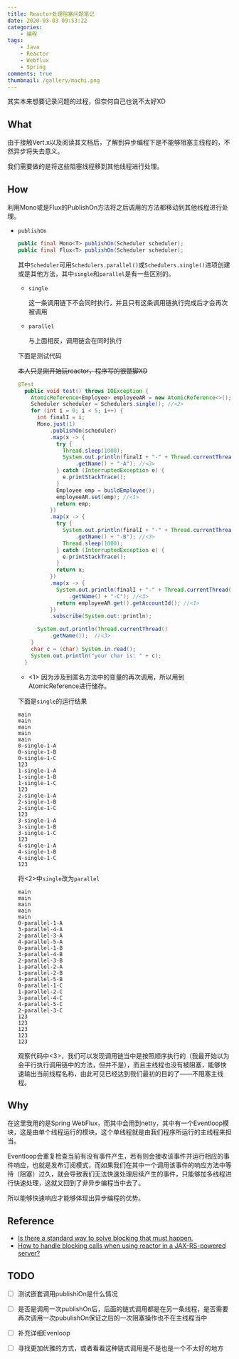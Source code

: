 ```yaml
---
title: Reactor处理阻塞问题笔记
date: 2020-03-03 09:53:22
categories: 
    - 编程
tags: 
    - Java
    - Reactor
    - Webflux
    - Spring
comments: true
thumbnail: /gallery/machi.png
---
```

其实本来想要记录问题的过程，但奈何自己也说不太好XD
<!--more-->
## What

由于接触Vert.x以及阅读其文档后，了解到异步编程下是不能够阻塞主线程的，不然异步将失去意义。

我们需要做的是将这些阻塞线程移到其他线程进行处理。

## How

利用Mono或是Flux的PublishOn方法将之后调用的方法都移动到其他线程进行处理。

- `publishOn`

  ```java
  public final Mono<T> publishOn(Scheduler scheduler);
  public final Flux<T> publishOn(Scheduler scheduler);
  ```

  其中`Scheduler`可用`Schedulers.parallel()`或`Schedulers.single()`进项创建或是其他方法，其中`single`和`parallel`是有一些区别的。

  - `single`

    这一条调用链下不会同时执行，并且只有这条调用链执行完成后才会再次被调用

  - `parallel`

    与上面相反，调用链会在同时执行

  下面是测试代码

  ~~本人只是刚开始玩reactor，程序写的很蹩脚XD~~

  ```java
  @Test
    public void test() throws IOException {
      AtomicReference<Employee> employeeAR = new AtomicReference<>(); //<1>
      Scheduler scheduler = Schedulers.single(); //<2>
      for (int i = 0; i < 5; i++) {
        int finalI = i;
        Mono.just(1)
            .publishOn(scheduler)
            .map(x -> {
              try {
                Thread.sleep(1000);
                System.out.println(finalI + "-" + Thread.currentThread()
                    .getName() + "-A"); //<3>
              } catch (InterruptedException e) {
                e.printStackTrace();
              }
              Employee emp = buildEmployee();
              employeeAR.set(emp); //<1>
              return emp;
            })
            .map(x -> {
              try {
                System.out.println(finalI + "-" + Thread.currentThread()
                    .getName() + "-B"); //<3>
                Thread.sleep(1000);
              } catch (InterruptedException e) {
                e.printStackTrace();
              }
              return x;
            })
            .map(x -> {
              System.out.println(finalI + "-" + Thread.currentThread()
                  .getName() + "-C"); //<3>
              return employeeAR.get().getAccountId(); //<1>
            })
            .subscribe(System.out::println);
  
        System.out.println(Thread.currentThread()
            .getName());  //<3>
      }
      char c = (char) System.in.read();
      System.out.println("your char is: " + c);
    }
  ```

  - <1> 因为涉及到匿名方法中的变量的再次调用，所以用到AtomicReference进行储存。

  下面是`single`的运行结果

  ```
  main
  main
  main
  main
  main
  0-single-1-A
  0-single-1-B
  0-single-1-C
  123
  1-single-1-A
  1-single-1-B
  1-single-1-C
  123
  2-single-1-A
  2-single-1-B
  2-single-1-C
  123
  3-single-1-A
  3-single-1-B
  3-single-1-C
  123
  4-single-1-A
  4-single-1-B
  4-single-1-C
  123
  ```

  将<2>中`single`改为`parallel`

  ```
  main
  main
  main
  main
  main
  0-parallel-1-A
  3-parallel-4-A
  2-parallel-3-A
  4-parallel-5-A
  0-parallel-1-B
  3-parallel-4-B
  2-parallel-3-B
  1-parallel-2-A
  1-parallel-2-B
  4-parallel-5-B
  0-parallel-1-C
  1-parallel-2-C
  3-parallel-4-C
  4-parallel-5-C
  2-parallel-3-C
  123
  123
  123
  123
  123
  ```

  观察代码中<3>，我们可以发现调用链当中是按照顺序执行的（我最开始以为会平行执行调用链中的方法，但并不是），而且主线程也没有被阻塞，能够快速输出当前线程名称，由此可见已经达到我们最初的目的了——不阻塞主线程。

## Why

在这里我用的是Spring WebFlux，而其中会用到netty，其中有一个Eventloop模块，这是由单个线程运行的模块，这个单线程就是由我们程序所运行的主线程来担当。

Eventloop会重复检查当前有没有事件产生，若有则会接收该事件并运行相应的事件响应，也就是发布订阅模式，而如果我们在其中一个调用该事件的响应方法中等待（阻塞）过久，就会导致我们无法快速处理后续产生的事件，只能够加多线程进行快速处理，这就又回到了非异步编程当中去了。

所以能够快速响应才能够体现出异步编程的优势。

## Reference
- [Is there a standard way to solve blocking that must happen.](https://github.com/reactor/reactor-core/issues/1756)
- [How to handle blocking calls when using reactor in a JAX-RS-powered server?](https://stackoverflow.com/questions/56706308/how-to-handle-blocking-calls-when-using-reactor-in-a-jax-rs-powered-server)

## TODO

- [ ] 测试嵌套调用publishiOn是什么情况  
- [ ] 是否是调用一次publishOn后，后面的链式调用都是在另一条线程，是否需要再次调用一次pubulishOn保证之后的一次阻塞操作也不在主线程当中  
- [ ] 补充详细Evenloop  
- [ ] 寻找更加优雅的方式，或者看看这种链式调用是不是也是一个不太好的地方  


